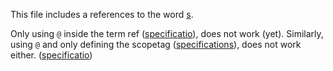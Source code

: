 This file includes a references to the word [s](specification@).

Only using `@` inside the term ref ([specificatio](@)), does not work (yet).
Similarly, using `@` and only defining the scopetag ([specifications](@tev2)), does not work either.
([specificatio](@tev2))